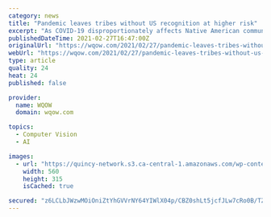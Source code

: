 ```yaml
---
category: news
title: "Pandemic leaves tribes without US recognition at higher risk"
excerpt: "As COVID-19 disproportionately affects Native American communities, many tribal leaders say the pandemic poses particular risks to tribes without federal recognition. Lacking a political relationship with the United States means those tribes are denied federal coronavirus relief funding for state,"
publishedDateTime: 2021-02-27T16:47:00Z
originalUrl: "https://wqow.com/2021/02/27/pandemic-leaves-tribes-without-us-recognition-at-higher-risk/"
webUrl: "https://wqow.com/2021/02/27/pandemic-leaves-tribes-without-us-recognition-at-higher-risk/"
type: article
quality: 24
heat: 24
published: false

provider:
  name: WQOW
  domain: wqow.com

topics:
  - Computer Vision
  - AI

images:
  - url: "https://quincy-network.s3.ca-central-1.amazonaws.com/wp-content/uploads/sites/11/2021/02/UjrJvkAD-State-NAMNEST-PM-Clouds-and-Precip-Futurecast-560x315.png"
    width: 560
    height: 315
    isCached: true

secured: "z6LCLbJWzwMOiOniZtYhGVVrNY64YIWlX04p/CBZ0shLt5jcfJLw7cRo0B/TZF0sF/nJ245o7iK3ARRyrDe+2+Yr2U1q+SexrTVL4wT5ZuVPiXC15elKMruZTXGvFXHeyWfKvli/jG3ihbFDWv1bpK+U9qHs5lRXTaHtAHMlky71bZk3WP/A9eoSE8bwupPisnWBpaaQxWHMufHWIjF3UGK43rG6DfjMZXiuHnVc9eBpqF/ugXBpBakpA6CIvCbHAlNFtwFYFpMRtZUb/iYZ9KKepGzuFuedtqhTZlJXb1/B7o2TmhCTP/ZRS46b0mFGRc7W2gOKnoRGLeWu+aDZ3RVrfVGSqiPY8DfBOM5Ovjc=;ZjqJYf7iRUy8M0N6z714qg=="
---
```


